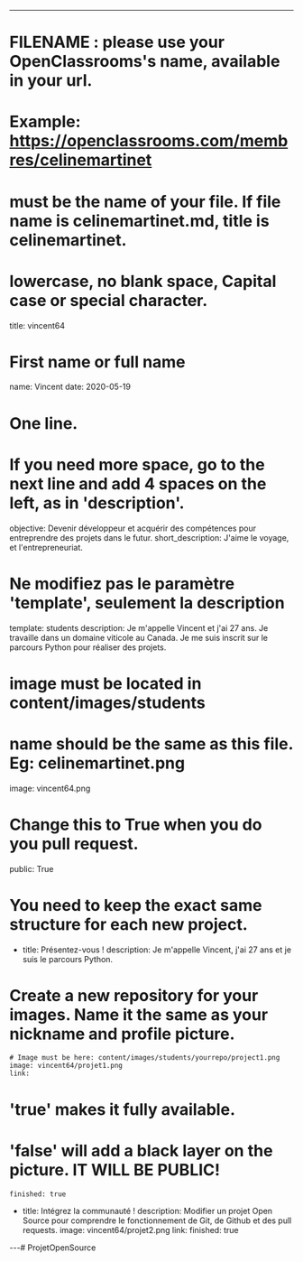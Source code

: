 ---

# FILENAME : please use your OpenClassrooms's name, available in your url.
# Example: https://openclassrooms.com/membres/celinemartinet
# must be the name of your file. If file name is celinemartinet.md, title is celinemartinet.
# lowercase, no blank space, Capital case or special character.
title: vincent64

# First name or full name
name: Vincent 
date: 2020-05-19

# One line.
# If you need more space, go to the next line and add 4 spaces on the left, as in 'description'.
objective: Devenir développeur et acquérir des compétences pour entreprendre des projets dans le futur.
short_description: J'aime le voyage, et l'entrepreneuriat.

# Ne modifiez pas le paramètre 'template', seulement la description
template: students
description:
    Je m'appelle Vincent et j'ai 27 ans. Je travaille dans un domaine viticole au Canada. Je me suis inscrit sur le parcours Python pour réaliser des projets.

# image must be located in content/images/students
# name should be the same as this file. Eg: celinemartinet.png
image: vincent64.png

# Change this to True when you do you pull request.
public: True

# You need to keep the exact same structure for each new project.
  - title: Présentez-vous !
    description: Je m'appelle Vincent, j'ai 27 ans et je suis le parcours Python.
   # Create a new repository for your images. Name it the same as your nickname and profile picture.
    # Image must be here: content/images/students/yourrepo/project1.png
    image: vincent64/projet1.png
    link: 

# 'true' makes it fully available.
# 'false' will add a black layer on the picture. IT WILL BE PUBLIC!
    finished: true
  - title: Intégrez la communauté !
    description: Modifier un projet Open Source pour comprendre le fonctionnement de Git, de Github et des pull requests. 
    image: vincent64/projet2.png
    link: 
    finished: true
  
---# ProjetOpenSource